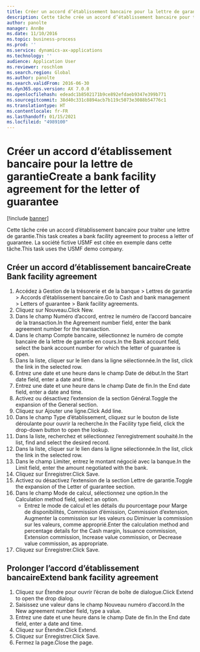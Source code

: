 ```yaml
---
title: Créer un accord d’établissement bancaire pour la lettre de garantie
description: Cette tâche crée un accord d’établissement bancaire pour traiter une lettre de garantie.
author: panolte
manager: AnnBe
ms.date: 11/10/2016
ms.topic: business-process
ms.prod: ''
ms.service: dynamics-ax-applications
ms.technology: ''
audience: Application User
ms.reviewer: roschlom
ms.search.region: Global
ms.author: panolte
ms.search.validFrom: 2016-06-30
ms.dyn365.ops.version: AX 7.0.0
ms.openlocfilehash: edeadc1b8502171b9ce892efdaeb9347e399b771
ms.sourcegitcommit: 38d40c331c8894acb7b119c5073e3088b54776c1
ms.translationtype: HT
ms.contentlocale: fr-FR
ms.lasthandoff: 01/15/2021
ms.locfileid: "4989100"
---
```

# <a name="create-a-bank-facility-agreement-for-the-letter-of-guarantee"></a><span data-ttu-id="1d050-103">Créer un accord d’établissement bancaire pour la lettre de garantie</span><span class="sxs-lookup"><span data-stu-id="1d050-103">Create a bank facility agreement for the letter of guarantee</span></span>

[!include [banner](../../includes/banner.md)]

<span data-ttu-id="1d050-104">Cette tâche crée un accord d’établissement bancaire pour traiter une lettre de garantie.</span><span class="sxs-lookup"><span data-stu-id="1d050-104">This task creates a bank facility agreement to process a letter of guarantee.</span></span> <span data-ttu-id="1d050-105">La société fictive USMF est citée en exemple dans cette tâche.</span><span class="sxs-lookup"><span data-stu-id="1d050-105">This task uses the USMF demo company.</span></span> 


## <a name="create-bank-facility-agreement"></a><span data-ttu-id="1d050-106">Créer un accord d’établissement bancaire</span><span class="sxs-lookup"><span data-stu-id="1d050-106">Create Bank facility agreement</span></span>
1. <span data-ttu-id="1d050-107">Accédez à Gestion de la trésorerie et de la banque > Lettres de garantie > Accords d’établissement bancaire.</span><span class="sxs-lookup"><span data-stu-id="1d050-107">Go to Cash and bank management > Letters of guarantee > Bank facility agreements.</span></span>
2. <span data-ttu-id="1d050-108">Cliquez sur Nouveau.</span><span class="sxs-lookup"><span data-stu-id="1d050-108">Click New.</span></span>
3. <span data-ttu-id="1d050-109">Dans le champ Numéro d’accord, entrez le numéro de l’accord bancaire de la transaction.</span><span class="sxs-lookup"><span data-stu-id="1d050-109">In the Agreement number field, enter the bank agreement number for the transaction.</span></span>
4. <span data-ttu-id="1d050-110">Dans le champ Compte bancaire, sélectionnez le numéro de compte bancaire de la lettre de garantie en cours.</span><span class="sxs-lookup"><span data-stu-id="1d050-110">In the Bank account field, select the bank account number for which the letter of guarantee is open.</span></span> 
5. <span data-ttu-id="1d050-111">Dans la liste, cliquer sur le lien dans la ligne sélectionnée.</span><span class="sxs-lookup"><span data-stu-id="1d050-111">In the list, click the link in the selected row.</span></span>
6. <span data-ttu-id="1d050-112">Entrez une date et une heure dans le champ Date de début.</span><span class="sxs-lookup"><span data-stu-id="1d050-112">In the Start date field, enter a date and time.</span></span>
7. <span data-ttu-id="1d050-113">Entrez une date et une heure dans le champ Date de fin.</span><span class="sxs-lookup"><span data-stu-id="1d050-113">In the End date field, enter a date and time.</span></span>
8. <span data-ttu-id="1d050-114">Activez ou désactivez l’extension de la section Général.</span><span class="sxs-lookup"><span data-stu-id="1d050-114">Toggle the expansion of the General section.</span></span>
9. <span data-ttu-id="1d050-115">Cliquez sur Ajouter une ligne.</span><span class="sxs-lookup"><span data-stu-id="1d050-115">Click Add line.</span></span>
10. <span data-ttu-id="1d050-116">Dans le champ Type d’établissement, cliquez sur le bouton de liste déroulante pour ouvrir la recherche.</span><span class="sxs-lookup"><span data-stu-id="1d050-116">In the Facility type field, click the drop-down button to open the lookup.</span></span>
11. <span data-ttu-id="1d050-117">Dans la liste, recherchez et sélectionnez l’enregistrement souhaité.</span><span class="sxs-lookup"><span data-stu-id="1d050-117">In the list, find and select the desired record.</span></span>
12. <span data-ttu-id="1d050-118">Dans la liste, cliquer sur le lien dans la ligne sélectionnée.</span><span class="sxs-lookup"><span data-stu-id="1d050-118">In the list, click the link in the selected row.</span></span>
13. <span data-ttu-id="1d050-119">Dans le champ Limiter, entrez le montant négocié avec la banque.</span><span class="sxs-lookup"><span data-stu-id="1d050-119">In the Limit field, enter the amount negotiated with the bank.</span></span>
14. <span data-ttu-id="1d050-120">Cliquez sur Enregistrer.</span><span class="sxs-lookup"><span data-stu-id="1d050-120">Click Save.</span></span>
15. <span data-ttu-id="1d050-121">Activez ou désactivez l’extension de la section Lettre de garantie.</span><span class="sxs-lookup"><span data-stu-id="1d050-121">Toggle the expansion of the Letter of guarantee section.</span></span>
16. <span data-ttu-id="1d050-122">Dans le champ Mode de calcul, sélectionnez une option.</span><span class="sxs-lookup"><span data-stu-id="1d050-122">In the Calculation method field, select an option.</span></span>
    * <span data-ttu-id="1d050-123">Entrez le mode de calcul et les détails du pourcentage pour Marge de disponibilités, Commission d’émission, Commission d’extension, Augmenter la commission sur les valeurs ou Diminuer la commission sur les valeurs, comme approprié.</span><span class="sxs-lookup"><span data-stu-id="1d050-123">Enter the calculation method and percentage details for the Cash margin, Issuance commission, Extension commission, Increase value commission, or Decrease value commission, as appropriate.</span></span>   
17. <span data-ttu-id="1d050-124">Cliquez sur Enregistrer.</span><span class="sxs-lookup"><span data-stu-id="1d050-124">Click Save.</span></span>

## <a name="extend-bank-facility-agreement"></a><span data-ttu-id="1d050-125">Prolonger l’accord d’établissement bancaire</span><span class="sxs-lookup"><span data-stu-id="1d050-125">Extend bank facility agreement</span></span>
1. <span data-ttu-id="1d050-126">Cliquez sur Étendre pour ouvrir l’écran de boîte de dialogue.</span><span class="sxs-lookup"><span data-stu-id="1d050-126">Click Extend to open the drop dialog.</span></span>
2. <span data-ttu-id="1d050-127">Saisissez une valeur dans le champ Nouveau numéro d’accord.</span><span class="sxs-lookup"><span data-stu-id="1d050-127">In the New agreement number field, type a value.</span></span>
3. <span data-ttu-id="1d050-128">Entrez une date et une heure dans le champ Date de fin.</span><span class="sxs-lookup"><span data-stu-id="1d050-128">In the End date field, enter a date and time.</span></span>
4. <span data-ttu-id="1d050-129">Cliquez sur Étendre.</span><span class="sxs-lookup"><span data-stu-id="1d050-129">Click Extend.</span></span>
5. <span data-ttu-id="1d050-130">Cliquez sur Enregistrer.</span><span class="sxs-lookup"><span data-stu-id="1d050-130">Click Save.</span></span>
6. <span data-ttu-id="1d050-131">Fermez la page.</span><span class="sxs-lookup"><span data-stu-id="1d050-131">Close the page.</span></span>

